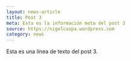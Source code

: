 ```yaml
---
layout: news-article
title: Post 3
meta: Esta es la información meta del post 3
source: https://nigelcaspa.wordpress.com
category: news
---
```

Esta es una línea de texto del post 3.